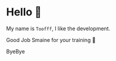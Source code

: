 # Hello 👋

My name is `Toofff`, I like the development.

Good Job Smaine for your training :clap:

ByeBye
